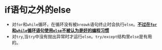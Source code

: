 

# if语句之外的else

- 对`for`和`while`循环，在循环没有被`breawk`语句终止时会执行`else`。**<u>不过在`for`和`while`循环语句使用`else`不被认为是好的编程习惯</u>**
- 对`try`,当`try`中没有抛出异常时才运行`else`。`try/except`结构里`else`是有用的。









































